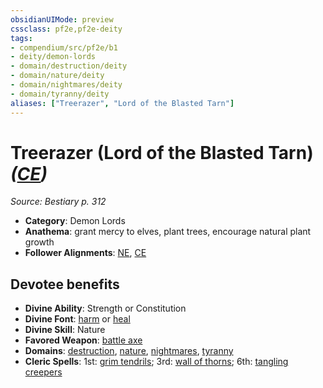 ```yaml
---
obsidianUIMode: preview
cssclass: pf2e,pf2e-deity
tags:
- compendium/src/pf2e/b1
- deity/demon-lords
- domain/destruction/deity
- domain/nature/deity
- domain/nightmares/deity
- domain/tyranny/deity
aliases: ["Treerazer", "Lord of the Blasted Tarn"]
---
```

# Treerazer (Lord of the Blasted Tarn) *([CE](rules/traits/ce-b1.md "Chaotic Evil Alignment Trait"))*  
*Source: Bestiary p. 312*  

- **Category**: Demon Lords
- **Anathema**: grant mercy to elves, plant trees, encourage natural plant growth
- **Follower Alignments**: [NE](rules/traits/ne-b1.md "Neutral Evil Alignment Trait"), [CE](rules/traits/ce-b1.md "Chaotic Evil Alignment Trait")

## Devotee benefits

- **Divine Ability**: Strength or Constitution
- **Divine Font**: [harm](compendium/spells/harm.md) or [heal](compendium/spells/heal.md)
- **Divine Skill**: Nature
- **Favored Weapon**: [battle axe](compendium/equipment/items/battle-axe.md)
- **Domains**: [destruction](compendium/setting/domains.md#Destruction), [nature](compendium/setting/domains.md#Nature), [nightmares](compendium/setting/domains.md#Nightmares), [tyranny](compendium/setting/domains.md#Tyranny)
- **Cleric Spells**: 1st: [grim tendrils](compendium/spells/grim-tendrils.md); 3rd: [wall of thorns](compendium/spells/wall-of-thorns.md); 6th: [tangling creepers](compendium/spells/tangling-creepers.md)